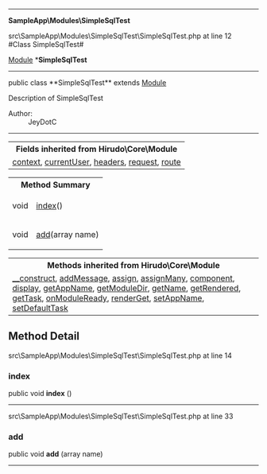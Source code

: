 
- - -

**SampleApp\Modules\SimpleSqlTest**
<div class="location">src\SampleApp\Modules\SimpleSqlTest\SimpleSqlTest.php at line 12</div>
#Class SimpleSqlTest#

<a href="https://github.com/JeyDotC/Hirudo-docs/blob/master/hirudo/core/module.html">Module</a>
    ***SimpleSqlTest**


- - -

<p class="signature">public  class **SimpleSqlTest**
extends <a href="https://github.com/JeyDotC/Hirudo-docs/blob/master/hirudo/core/module.html">Module</a>

</p>

<div class="comment" id="overview_description"><p>Description of SimpleSqlTest</p></div>

<dl>
<dt>Author:</dt>
<dd>JeyDotC</dd>
</dl>

- - -

<table class="inherit">
<tr><th colspan="2">Fields inherited from Hirudo\Core\Module</th></tr>
<tr><td><a href="https://github.com/JeyDotC/Hirudo-docs/blob/master/hirudo/core/module.html#context">context</a>, <a href="https://github.com/JeyDotC/Hirudo-docs/blob/master/hirudo/core/module.html#currentUser">currentUser</a>, <a href="https://github.com/JeyDotC/Hirudo-docs/blob/master/hirudo/core/module.html#headers">headers</a>, <a href="https://github.com/JeyDotC/Hirudo-docs/blob/master/hirudo/core/module.html#request">request</a>, <a href="https://github.com/JeyDotC/Hirudo-docs/blob/master/hirudo/core/module.html#route">route</a></td></tr></table>

<table id="summary_method">
<tr><th colspan="2">Method Summary</th></tr>
<tr>
<td class="type">  void</td>
<td class="description"><p class="name"><a href="#index">index</a>()</p></td>
</tr>
<tr>
<td class="type">  void</td>
<td class="description"><p class="name"><a href="#add">add</a>(array name)</p><p class="description"></p></td>
</tr>
</table>

<table class="inherit">
<tr><th colspan="2">Methods inherited from Hirudo\Core\Module</th></tr>
<tr><td><a href="https://github.com/JeyDotC/Hirudo-docs/blob/master/hirudo/core/module.html#__construct()">__construct</a>, <a href="https://github.com/JeyDotC/Hirudo-docs/blob/master/hirudo/core/module.html#addMessage()">addMessage</a>, <a href="https://github.com/JeyDotC/Hirudo-docs/blob/master/hirudo/core/module.html#assign()">assign</a>, <a href="https://github.com/JeyDotC/Hirudo-docs/blob/master/hirudo/core/module.html#assignMany()">assignMany</a>, <a href="https://github.com/JeyDotC/Hirudo-docs/blob/master/hirudo/core/module.html#component()">component</a>, <a href="https://github.com/JeyDotC/Hirudo-docs/blob/master/hirudo/core/module.html#display()">display</a>, <a href="https://github.com/JeyDotC/Hirudo-docs/blob/master/hirudo/core/module.html#getAppName()">getAppName</a>, <a href="https://github.com/JeyDotC/Hirudo-docs/blob/master/hirudo/core/module.html#getModuleDir()">getModuleDir</a>, <a href="https://github.com/JeyDotC/Hirudo-docs/blob/master/hirudo/core/module.html#getName()">getName</a>, <a href="https://github.com/JeyDotC/Hirudo-docs/blob/master/hirudo/core/module.html#getRendered()">getRendered</a>, <a href="https://github.com/JeyDotC/Hirudo-docs/blob/master/hirudo/core/module.html#getTask()">getTask</a>, <a href="https://github.com/JeyDotC/Hirudo-docs/blob/master/hirudo/core/module.html#onModuleReady()">onModuleReady</a>, <a href="https://github.com/JeyDotC/Hirudo-docs/blob/master/hirudo/core/module.html#renderGet()">renderGet</a>, <a href="https://github.com/JeyDotC/Hirudo-docs/blob/master/hirudo/core/module.html#setAppName()">setAppName</a>, <a href="https://github.com/JeyDotC/Hirudo-docs/blob/master/hirudo/core/module.html#setDefaultTask()">setDefaultTask</a></td></tr></table>

<h2 id="detail_method">Method Detail</h2>
<div class="location">src\SampleApp\Modules\SimpleSqlTest\SimpleSqlTest.php at line 14</div>
<h3 id="index()">index</h3>

public  void **index** ()<div class="details">
</div>

- - -

<div class="location">src\SampleApp\Modules\SimpleSqlTest\SimpleSqlTest.php at line 33</div>
<h3 id="add()">add</h3>

public  void **add** (array name)<div class="details">
<p></p></div>

- - -

